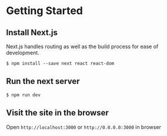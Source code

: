 # Getting Started

## Install Next.js

Next.js handles routing as well as the build process for ease of development.

`$ npm install --save next react react-dom`

## Run the next server

`$ npm run dev`

## Visit the site in the browser

Open `http://localhost:3000` or `http://0.0.0.0:3000` in browser

